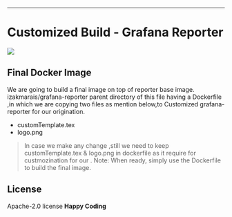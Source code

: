 ---
# Customized Build - Grafana Reporter
![](https://camo.githubusercontent.com/64f8905651212a80869afbecbf0a9c52a5d1e70beab750dea40a994fa9a9f3c6/68747470733a2f2f617765736f6d652e72652f62616467652e737667)
## Final Docker Image
We are going to build a final image on top of reporter base image.
izakmarais/grafana-reporter
parent directory of this file having a Dockerfile ,in which we are copying two files as mention below,to Customized grafana-reporter for our origination.
- customTemplate.tex
- logo.png
>In case we make any change ,still we need to keep customTemplate.tex & logo.png in dockerfile as it require for custmozination for our .
> Note: When ready, simply use the Dockerfile to build the final image.
## License
 Apache-2.0 license
**Happy Coding**
